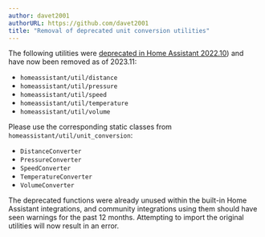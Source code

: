 ```yaml
---
author: davet2001
authorURL: https://github.com/davet2001
title: "Removal of deprecated unit conversion utilities"
---
```


The following utilities were [deprecated in Home Assistant 2022.10](/blog/2022/09/28/deprecate-conversion-utilities)) and have now been removed as of 2023.11:

  - `homeassistant/util/distance`
  - `homeassistant/util/pressure`
  - `homeassistant/util/speed`
  - `homeassistant/util/temperature`
  - `homeassistant/util/volume`

Please use the corresponding static classes from `homeassistant/util/unit_conversion`:

  - `DistanceConverter`
  - `PressureConverter`
  - `SpeedConverter`
  - `TemperatureConverter`
  - `VolumeConverter`

The deprecated functions were already unused within the built-in Home Assistant integrations, and community integrations using them should have seen warnings for the past 12 months.  Attempting to import the original utilities will now result in an error.
